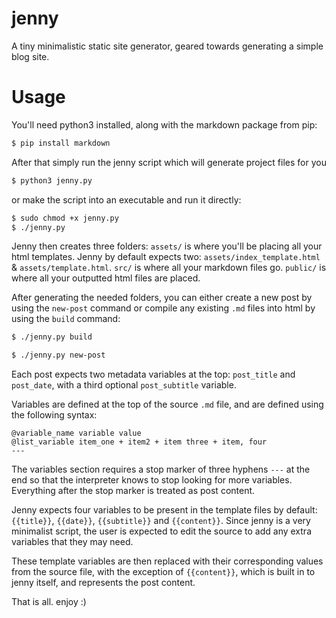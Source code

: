 # jenny

A tiny minimalistic static site generator, geared towards generating a simple blog site.

# Usage

You'll need python3 installed, along with the markdown package from pip:

```sh
$ pip install markdown
```

After that simply run the jenny script which will generate project files for you

```sh 
$ python3 jenny.py
```

or make the script into an executable and run it directly:

```sh
$ sudo chmod +x jenny.py
$ ./jenny.py
```
Jenny then creates three folders:
`assets/` is where you'll be placing all your html templates. 
Jenny by default expects two: `assets/index_template.html` & `assets/template.html`. 
`src/` is where all your markdown files go.
`public/` is where all your outputted html files are placed.

After generating the needed folders, you can either create a new post by using the `new-post` command or compile any existing `.md` files into html by using the `build` command:

```sh
$ ./jenny.py build

$ ./jenny.py new-post
```

Each post expects two metadata variables at the top: `post_title` and `post_date`, with a third optional `post_subtitle` variable.

Variables are defined at the top of the source `.md` file, and are defined using the following syntax:

```
@variable_name variable value
@list_variable item_one + item2 + item three + item, four
---
```

The variables section requires a stop marker of three hyphens `---` at the end so that the interpreter knows to stop looking for more variables.
Everything after the stop marker is treated as post content.

Jenny expects four variables to be present in the template files by default: `{{title}}`, `{{date}}`, `{{subtitle}}` and `{{content}}`. 
Since jenny is a very minimalist script, the user is expected to edit the source to add any extra variables that they may need.

These template variables are then replaced with their corresponding values from the source file, with the exception of `{{content}}`, which is built in to jenny itself, and represents the post content.

That is all. enjoy :)